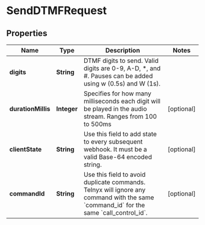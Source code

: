 

# SendDTMFRequest


## Properties

| Name | Type | Description | Notes |
|------------ | ------------- | ------------- | -------------|
|**digits** | **String** | DTMF digits to send. Valid digits are 0-9, A-D, *, and #. Pauses can be added using w (0.5s) and W (1s). |  |
|**durationMillis** | **Integer** | Specifies for how many milliseconds each digit will be played in the audio stream. Ranges from 100 to 500ms |  [optional] |
|**clientState** | **String** | Use this field to add state to every subsequent webhook. It must be a valid Base-64 encoded string. |  [optional] |
|**commandId** | **String** | Use this field to avoid duplicate commands. Telnyx will ignore any command with the same &#x60;command_id&#x60; for the same &#x60;call_control_id&#x60;. |  [optional] |



